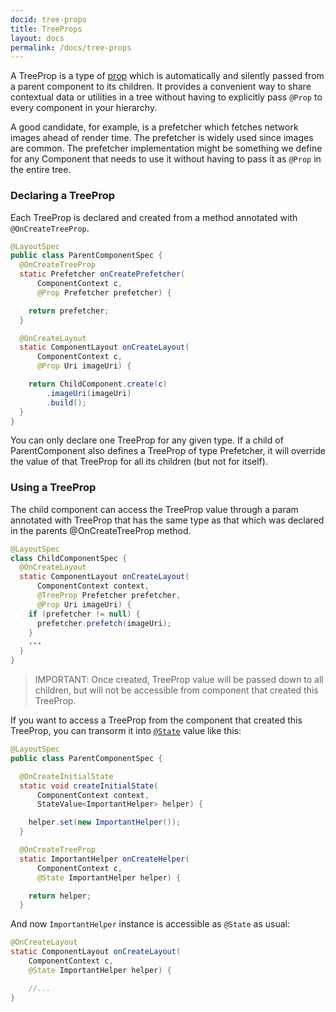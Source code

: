 ```yaml
---
docid: tree-props
title: TreeProps
layout: docs
permalink: /docs/tree-props
---
```


A TreeProp is a type of [prop](/docs/props) which is automatically and silently passed from a parent component to its children.
It provides a convenient way to share contextual data or utilities in a tree without having to explicitly pass `@Prop` to every component in your hierarchy.

A good candidate, for example, is a prefetcher which fetches network images ahead of render time. The prefetcher is widely used since images are common. The prefetcher implementation might be something we define for any Component that needs to use it without having to pass it as `@Prop` in the entire tree.

### Declaring a TreeProp

Each TreeProp is declared and created from a method annotated with `@OnCreateTreeProp`.

``` java
@LayoutSpec
public class ParentComponentSpec {
  @OnCreateTreeProp
  static Prefetcher onCreatePrefetcher(
      ComponentContext c,
      @Prop Prefetcher prefetcher) {

    return prefetcher;
  }

  @OnCreateLayout
  static ComponentLayout onCreateLayout(
      ComponentContext c,
      @Prop Uri imageUri) {

    return ChildComponent.create(c)
        .imageUri(imageUri)
        .build();
  }
}
```

You can only declare one TreeProp for any given type. If a child of ParentComponent also defines a TreeProp of type Prefetcher, it will override the value of that TreeProp for all its children (but not for itself).

### Using a TreeProp #

The child component can access the TreeProp value through a param annotated with TreeProp that has the same type as that which was declared in the parents @OnCreateTreeProp method.

``` java
@LayoutSpec
class ChildComponentSpec {
  @OnCreateLayout
  static ComponentLayout onCreateLayout(
      ComponentContext context,
      @TreeProp Prefetcher prefetcher,
      @Prop Uri imageUri) {
    if (prefetcher != null) {
      prefetcher.prefetch(imageUri);
    }
    ...
  }
}
```

> IMPORTANT: Once created, TreeProp value will be passed down to all children, but will not be accessible from component that created this TreeProp.

If you want to access a TreeProp from the component that created this TreeProp, you can transorm it into [`@State`](https://fblitho.com/docs/state) value like this:

```java
@LayoutSpec
public class ParentComponentSpec {

  @OnCreateInitialState
  static void createInitialState(
      ComponentContext context,
      StateValue<ImportantHelper> helper) {

    helper.set(new ImportantHelper());
  }

  @OnCreateTreeProp
  static ImportantHelper onCreateHelper(
      ComponentContext c,
      @State ImportantHelper helper) {

    return helper;
  }
```

And now `ImportantHelper` instance is accessible as `@State` as usual:

```java
@OnCreateLayout
static ComponentLayout onCreateLayout(
    ComponentContext c,
    @State ImportantHelper helper) {

	//...
}
```
